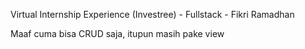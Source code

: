 Virtual Internship Experience (Investree) - Fullstack - Fikri Ramadhan

Maaf cuma bisa CRUD saja, itupun masih pake view
